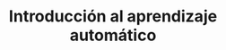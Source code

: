---
layout: page
title: Introducción al aprendizaje automático
description: Cursos Intersemestrales. Sistema Escolarizado. Modalidad Presencial
img: assets/img/machine_learning.png
importance: 1
category: Intersemestrales
related_publications: false
---